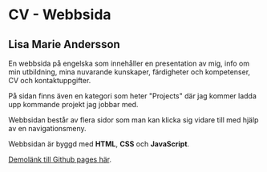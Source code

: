 # CV - Webbsida

## Lisa Marie Andersson

En webbsida på engelska som innehåller en presentation av mig, info om min utbildning, mina nuvarande kunskaper, färdigheter och kompetenser, CV och kontaktuppgifter. 

På sidan finns även en kategori som heter "Projects" där jag kommer ladda upp kommande projekt jag jobbar med. 

Webbsidan består av flera sidor som man kan klicka sig vidare till med hjälp av en navigationsmeny. 

Webbsidan är byggd med **HTML**, **CSS** och **JavaScript**.

[Demolänk till Github pages här](https://lisamarieandersson.github.io/cv/).